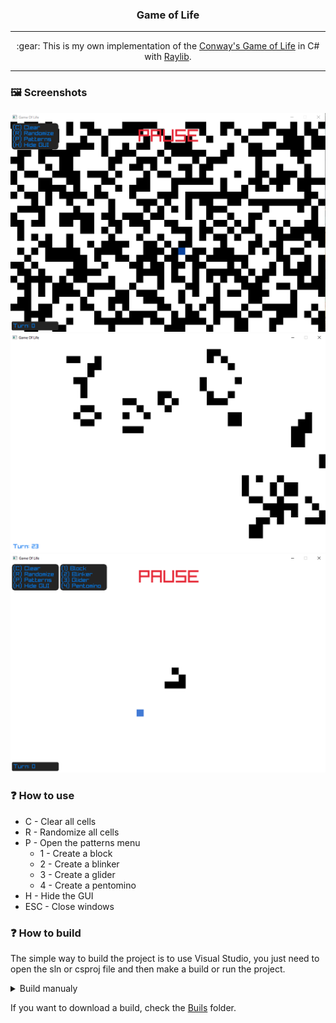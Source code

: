 <h3 align="center">Game of Life</h3>

---

<p align="center">
    :gear: This is my own implementation of the <a href="https://en.wikipedia.org/wiki/Conway%27s_Game_of_Life">Conway's Game of Life</a> in C# with <a href="https://www.raylib.com/">Raylib</a>.
</p>

---

### :framed_picture: Screenshots
![screenshot1](./Screenshots/Screenshot1.png)
![screenshot2](./Screenshots/Screenshot2.png)
![screenshot3](./Screenshots/Screenshot3.png)

### :question: How to use
- C - Clear all cells
- R - Randomize all cells
- P - Open the patterns menu
  - 1 - Create a block
  - 2 - Create a blinker
  - 3 - Create a glider
  - 4 - Create a pentomino
- H - Hide the GUI
- ESC - Close windows

### :question: How to build
The simple way to build the project is to use Visual Studio, you just need to open the sln or csproj file and then make a build or run the project.

<details> <summary>Build manualy</summary>
<p>
    If you want to build manualy, you will need to install the latest dotnet SDK <a href="https://dotnet.microsoft.com/en-us/download">here</a>.
</p>

<p>
    Then you just need to run the following cli command. You will need to choose your OS if you want to run it.
</p>

```console
# windows
$ dotnet publish -c Release -o ./Build -r win-x64 --self-contained true
$ dotnet publish -c Release -o ./Build -r win-x86 --self-contained true

# linux
$ dotnet publish -c Release -o ./Build -r linux-x64 --self-contained true
$ dotnet publish -c Release -o ./Build -r linux-arm --self-contained true

# macos
$ dotnet publish -c Release -o ./Build -r osx-x64 --self-contained true

$ mv ./icon.png ./Build/
```
</details>

If you want to download a build, check the [Buils](./Build/) folder.
